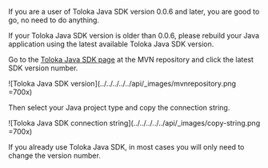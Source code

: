 If you are a user of Toloka Java SDK version 0.0.6 and later, you are good to go, no need to do anything.

If your Toloka Java SDK version is older than 0.0.6, please rebuild your Java application using the latest available Toloka Java SDK version.

Go to the [Toloka Java SDK page](https://mvnrepository.com/artifact/ai.toloka/toloka-java-sdk) at the MVN repository and click the latest SDK version number.

![Toloka Java SDK version](../../../../../api/_images/mvnrepository.png =700x)

Then select your Java project type and copy the connection string.

![Toloka Java SDK connection string](../../../../../api/_images/copy-string.png =700x)

If you already use Toloka Java SDK, in most cases you will only need to change the version number.